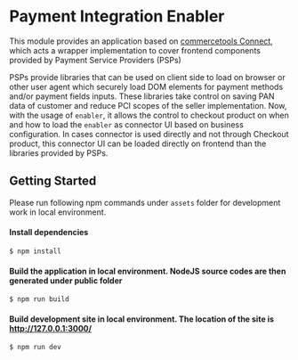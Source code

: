 # Payment Integration Enabler
This module provides an application based on [commercetools Connect](https://docs.commercetools.com/connect), which acts a wrapper implementation to cover frontend components provided by Payment Service Providers (PSPs)

PSPs provide libraries that can be used on client side to load on browser or other user agent which securely load DOM elements for payment methods and/or payment fields inputs. These libraries take control on saving PAN data of customer and reduce PCI scopes of the seller implementation. Now, with the usage of `enabler`, it allows the control to checkout product on when and how to load the `enabler` as connector UI based on business configuration. In cases connector is used directly and not through Checkout product, this connector UI can be loaded directly on frontend than the libraries provided by PSPs. 


## Getting Started
Please run following npm commands under `assets` folder for development work in local environment.

#### Install dependencies
```
$ npm install
```
#### Build the application in local environment. NodeJS source codes are then generated under public folder
```
$ npm run build
```
#### Build development site in local environment. The location of the site is http://127.0.0.1:3000/
```
$ npm run dev
```